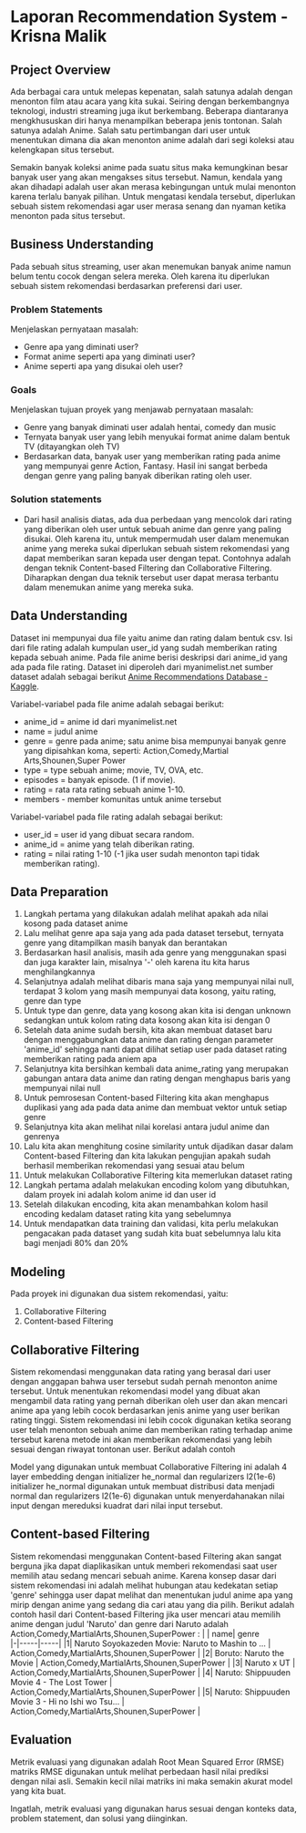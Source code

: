 # Laporan Recommendation System - Krisna Malik

## Project Overview

Ada berbagai cara untuk melepas kepenatan, salah satunya adalah dengan menonton film atau acara yang kita sukai.
Seiring dengan berkembangnya teknologi, industri streaming juga ikut berkembang. Beberapa diantaranya mengkhususkan diri hanya menampilkan beberapa jenis tontonan. Salah satunya adalah Anime. Salah satu pertimbangan dari user untuk menentukan dimana dia akan menonton anime adalah dari segi koleksi atau kelengkapan situs tersebut.

Semakin banyak koleksi anime pada suatu situs maka kemungkinan besar banyak user yang akan mengakses situs tersebut. Namun, kendala yang akan dihadapi adalah user akan merasa kebingungan untuk mulai menonton karena terlalu banyak pilihan. Untuk mengatasi kendala tersebut, diperlukan sebuah sistem rekomendasi agar user merasa senang dan nyaman ketika menonton pada situs tersebut.


## Business Understanding

Pada sebuah situs streaming, user akan menemukan banyak anime namun belum tentu cocok dengan selera mereka. Oleh karena itu diperlukan sebuah sistem rekomendasi berdasarkan preferensi dari user.

### Problem Statements

Menjelaskan pernyataan masalah:
- Genre apa yang diminati user?
- Format anime seperti apa yang diminati user?
- Anime seperti apa yang disukai oleh user?

### Goals

Menjelaskan tujuan proyek yang menjawab pernyataan masalah:
- Genre yang banyak diminati user adalah hentai, comedy dan music
- Ternyata banyak user yang lebih menyukai format anime dalam bentuk TV (ditayangkan oleh TV)
- Berdasarkan data, banyak user yang memberikan rating pada anime yang mempunyai genre Action, Fantasy. Hasil ini sangat berbeda dengan genre yang paling banyak diberikan rating oleh user.

### Solution statements
- Dari hasil analisis diatas, ada dua perbedaan yang mencolok dari rating yang diberikan oleh user untuk sebuah anime dan genre yang paling disukai. Oleh karena itu, untuk mempermudah user dalam menemukan anime yang mereka sukai diperlukan sebuah sistem rekomendasi yang dapat memberikan saran kepada user dengan tepat. Contohnya adalah dengan teknik Content-based Filtering dan Collaborative Filtering. Diharapkan dengan dua teknik tersebut user dapat merasa terbantu dalam menemukan anime yang mereka suka.

## Data Understanding
Dataset ini mempunyai dua file yaitu anime dan rating dalam bentuk csv. Isi dari file rating adalah kumpulan user_id yang sudah memberikan rating kepada sebuah anime. Pada file anime berisi deskripsi dari anime_id yang ada pada file rating. Dataset ini diperoleh dari myanimelist.net sumber dataset adalah sebagai berikut [Anime Recommendations Database - Kaggle](https://www.kaggle.com/datasets/CooperUnion/anime-recommendations-database).

Variabel-variabel pada file anime adalah sebagai berikut:
- anime_id = anime id dari myanimelist.net
- name = judul anime
- genre = genre pada anime; satu anime bisa mempunyai banyak genre yang dipisahkan koma, seperti: Action,Comedy,Martial Arts,Shounen,Super Power
- type = type sebuah anime; movie, TV, OVA, etc.
- episodes = banyak episode. (1 if movie).
- rating = rata rata rating sebuah anime 1-10.
- members - member komunitas untuk anime tersebut

Variabel-variabel pada file rating adalah sebagai berikut:
- user_id = user id yang dibuat secara random.
- anime_id = anime yang telah diberikan rating.
- rating = nilai rating 1-10 (-1 jika user sudah menonton tapi tidak memberikan rating).


## Data Preparation

1. Langkah pertama yang dilakukan adalah melihat apakah ada nilai kosong pada dataset anime
2. Lalu melihat genre apa saja yang ada pada dataset tersebut, ternyata genre yang ditampilkan masih banyak dan berantakan
3. Berdasarkan hasil analisis, masih ada genre yang menggunakan spasi dan juga karakter lain, misalnya '-' oleh karena itu kita harus menghilangkannya
4. Selanjutnya adalah melihat dibaris mana saja yang mempunyai nilai null, terdapat 3 kolom yang masih mempunyai data kosong, yaitu rating, genre dan type
5. Untuk type dan genre, data yang kosong akan kita isi dengan unknown sedangkan untuk kolom rating data kosong akan kita isi dengan 0
6. Setelah data anime sudah bersih, kita akan membuat dataset baru dengan menggabungkan data anime dan rating dengan parameter 'anime_id' sehingga nanti dapat dilihat setiap user pada dataset rating memberikan rating pada aniem apa
7. Selanjutnya kita bersihkan kembali data anime_rating yang merupakan gabungan antara data anime dan rating dengan menghapus baris yang mempunyai nilai null
8. Untuk pemrosesan Content-based Filtering kita akan menghapus duplikasi yang ada pada data anime dan membuat vektor untuk setiap genre
9. Selanjutnya kita akan melihat nilai korelasi antara judul anime dan genrenya
10. Lalu kita akan menghitung cosine similarity untuk dijadikan dasar dalam Content-based Filtering dan kita lakukan pengujian apakah sudah berhasil memberikan rekomendasi yang sesuai atau belum
11. Untuk melakukan Collaborative Filtering kita memerlukan dataset rating
12. Langkah pertama adalah melakukan encoding kolom yang dibutuhkan, dalam proyek ini adalah kolom anime id dan user id
13. Setelah dilakukan encoding, kita akan menambahkan kolom hasil encoding kedalam dataset rating kita yang sebelumnya
14. Untuk mendapatkan data training dan validasi, kita perlu melakukan pengacakan pada dataset yang sudah kita buat sebelumnya lalu kita bagi menjadi 80% dan 20%

## Modeling

Pada proyek ini digunakan dua sistem rekomendasi, yaitu:
1. Collaborative Filtering
2. Content-based Filtering

## Collaborative Filtering

Sistem rekomendasi menggunakan data rating yang berasal dari user dengan anggapan bahwa user tersebut sudah pernah menonton anime tersebut. Untuk menentukan rekomendasi model yang dibuat akan mengambil data rating yang pernah diberikan oleh user dan akan mencari anime apa yang lebih cocok berdasarkan jenis anime yang user berikan rating tinggi. Sistem rekomendasi ini lebih cocok digunakan ketika seorang user telah menonton sebuah anime dan memberikan rating terhadap anime tersebut karena metode ini akan memberikan rekomendasi yang lebih sesuai dengan riwayat tontonan user.
Berikut adalah contoh 

Model yang digunakan untuk membuat Collaborative Filtering ini adalah 4 layer embedding dengan initializer he_normal dan regularizers l2(1e-6)
initializer he_normal digunakan untuk membuat distribusi data menjadi normal dan regularizers l2(1e-6) digunakan untuk menyerdahanakan nilai input dengan mereduksi kuadrat dari nilai input tersebut.

## Content-based Filtering

Sistem rekomendasi menggunakan Content-based Filtering akan sangat berguna jika dapat diaplikasikan untuk memberi rekomendasi saat user memilih atau sedang mencari sebuah anime. Karena konsep dasar dari sistem rekomendasi ini adalah melihat hubungan atau kedekatan setiap 'genre' sehingga user dapat melihat dan menentukan judul anime apa yang mirip dengan anime yang sedang dia cari atau yang dia pilih. 
Berikut adalah contoh hasil dari Content-based Filtering jika user mencari atau memilih anime dengan judul 'Naruto' dan genre dari Naruto adalah Action,Comedy,MartialArts,Shounen,SuperPower :
| | name| genre  
|-|-----|-----|
|1|	Naruto Soyokazeden Movie: Naruto to Mashin to ...	| Action,Comedy,MartialArts,Shounen,SuperPower |
|2|	Boruto: Naruto the Movie	| Action,Comedy,MartialArts,Shounen,SuperPower |
|3|	Naruto x UT	| Action,Comedy,MartialArts,Shounen,SuperPower |
|4|	Naruto: Shippuuden Movie 4 - The Lost Tower |	Action,Comedy,MartialArts,Shounen,SuperPower |
|5|	Naruto: Shippuuden Movie 3 - Hi no Ishi wo Tsu...	| Action,Comedy,MartialArts,Shounen,SuperPower |



## Evaluation

Metrik evaluasi yang digunakan adalah Root Mean Squared Error (RMSE) matriks RMSE digunakan untuk melihat perbedaan hasil nilai prediksi dengan nilai asli. Semakin kecil nilai matriks ini maka semakin akurat model yang kita buat.


Ingatlah, metrik evaluasi yang digunakan harus sesuai dengan konteks data, problem statement, dan solusi yang diinginkan.

